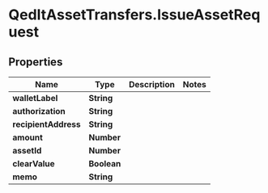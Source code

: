 # QedItAssetTransfers.IssueAssetRequest

## Properties
Name | Type | Description | Notes
------------ | ------------- | ------------- | -------------
**walletLabel** | **String** |  | 
**authorization** | **String** |  | 
**recipientAddress** | **String** |  | 
**amount** | **Number** |  | 
**assetId** | **Number** |  | 
**clearValue** | **Boolean** |  | 
**memo** | **String** |  | 



